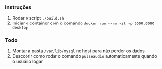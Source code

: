 ### Instruções

1. Rodar o script `./build.sh`
1. Iniciar o container com o comando `docker run --rm -it -p 8080:8080 desktop`

### Todo

1. Montar a pasta `/var/lib/mysql` no host para não perder os dados
1. Descobrir como rodar o comando `pulseaudio` automaticamente quando o usuário logar